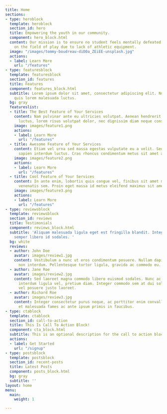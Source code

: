 ```yaml
---
title: Home
sections:
- type: heroblock
  template: heroblock
  section_id: hero
  title: Empowering the youth in our community.
  component: hero_block.html
  content: Our mission is to ensure no student feels mentally defeated before stepping
    on the field of play due to lack of athletic equipment.
  image: "/images/tommy-boudreau-diO0a_ZEiEE-unsplash.jpg"
  actions:
  - label: Learn More
    url: "/features"
- type: featuresblock
  template: featuresblock
  section_id: features
  title: Features
  component: features_block.html
  subtitle: Lorem ipsum dolor sit amet, consectetur adipiscing elit. Nullam a metus
    quis lorem malesuada luctus.
  bg: gray
  featureslist:
  - title: The Best Feature of Your Services
    content: Nam pulvinar ante eu ultricies volutpat. Aenean hendrerit, eros sed aliquet
      luctus, lorem risus volutpat dolor, nec dignissim diam neque consequat ex.
    image: images/feature1.png
    actions:
    - label: Learn More
      url: "/features"
  - title: Awesome Feature of Your Services
    content: Etiam vel urna sed massa egestas vulputate eu a velit. Sed ut nisl nec
      sapien interdum luctus. Cras rhoncus condimentum metus sit amet auctor.
    image: images/feature2.png
    actions:
    - label: Learn More
      url: "/features"
  - title: Cool Feature of Your Services
    content: In ante enim, lobortis quis congue vel, finibus sit amet mi. Aenean quis
      venenatis sem. Proin eget massa id metus eleifend maximus sit amet nec urna.
    image: images/feature3.png
    actions:
    - label: Learn More
      url: "/features"
- type: reviewsblock
  template: reviewsblock
  section_id: reviews
  title: Testimonials
  component: reviews_block.html
  subtitle: 'Aliquam malesuada ligula eget est fringilla blandit. Integer finibus
    semper libero id sodales. '
  bg: white
  reviews:
  - author: John Doe
    avatar: images/review1.jpg
    content: Vestibulum a nunc ut eros condimentum posuere. Nullam dapibus quis nunc
      non interdum. Pellentesque tortor ligula, gravida ac commodo eu.
  - author: Jane Roe
    avatar: images/review2.jpg
    content: Sed laoreet magna commodo libero euismod sodales. Nunc ac libero convallis,
      interdum ligula vel, pretium diam. Integer commodo sem at dui sollicitudin,
      vel posuere justo laoreet.
  - author: Richard Roe
    avatar: images/review3.jpg
    content: Integer consectetur purus neque, ac porttitor enim convallis vitae. Interdum
      et malesuada fames ac ante ipsum primis in faucibus.
- type: ctablock
  template: ctablock
  section_id: call-to-action
  title: This Is Call To Action Block!
  component: cta_block.html
  subtitle: This is an optional description for the call to action block.
  actions:
  - label: Get Started
    url: "/signup"
- type: postsblock
  template: postsblock
  section_id: recent-posts
  title: Latest Posts
  component: posts_block.html
  bg: gray
  subtitle: ''
layout: home
menu:
  main:
    weight: 1

---
```

